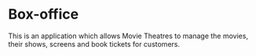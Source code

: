 # Box-office
This is an application which allows Movie Theatres to manage the movies, their shows, screens and book tickets for customers.
